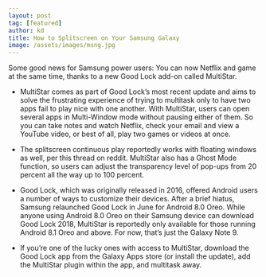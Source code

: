 ```yaml
---
layout: post
tag: [featured]
author: kd
title: How to Splitscreen on Your Samsung Galaxy
image: /assets/images/msng.jpg
---
```


Some good news for Samsung power users: You can now Netflix and game at the same time, thanks to a new Good Lock add-on called MultiStar.

* MultiStar comes as part of Good Lock’s most recent update and aims to solve the frustrating experience of trying to multitask only to have two apps fail to play nice with one another. With MultiStar, users can open several apps in Multi-Window mode without pausing either of them. So you can take notes and watch Netflix, check your email and view a YouTube video, or best of all, play two games or videos at once.

* The splitscreen continuous play reportedly works with floating windows as well, per this thread on reddit. MultiStar also has a Ghost Mode function, so users can adjust the transparency level of pop-ups from 20 percent all the way up to 100 percent.

* Good Lock, which was originally released in 2016, offered Android users a number of ways to customize their devices. After a brief hiatus, Samsung relaunched Good Lock in June for Android 8.0 Oreo. While anyone using Android 8.0 Oreo on their Samsung device can download Good Lock 2018, MultiStar is reportedly only available for those running Android 8.1 Oreo and above. For now, that’s just the Galaxy Note 9.

* If you’re one of the lucky ones with access to MultiStar, download the Good Lock app from the Galaxy Apps store (or install the update), add the MultiStar plugin within the app, and multitask away.
